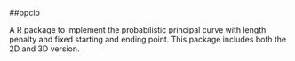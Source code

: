 ##ppclp

A R package to implement the probabilistic principal curve with length penalty and fixed starting and ending point. This package includes
both the 2D and 3D version. 
